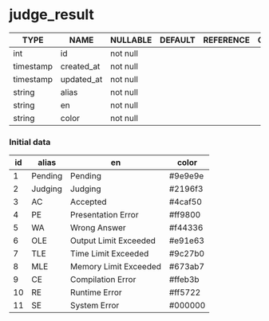 # judge_result

TYPE | NAME | NULLABLE | DEFAULT | REFERENCE | COMMENT
---|---|---|---|---|---
int | id | not null | | |
timestamp | created_at | not null | | |
timestamp | updated_at | not null | | |
string | alias | not null | | |
string | en | not null | | |
string | color | not null | | |

### Initial data
id | alias | en | color
---|---|---|---
1 | Pending | Pending | #9e9e9e
2 | Judging | Judging | #2196f3
3 | AC | Accepted | #4caf50
4 | PE | Presentation Error | #ff9800
5 | WA | Wrong Answer | #f44336
6 | OLE | Output Limit Exceeded | #e91e63
7 | TLE | Time Limit Exceeded | #9c27b0
8 | MLE | Memory Limit Exceeded | #673ab7
9 | CE | Compilation Error | #ffeb3b
10 | RE | Runtime Error | #ff5722
11 | SE | System Error | #000000
